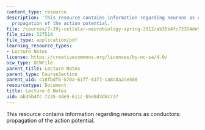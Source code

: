 ```yaml
---
content_type: resource
description: 'This resource contains information regarding neurons as conductors:
  propagation of the action potential.'
file: /courses/7-29j-cellular-neurobiology-spring-2012/ab35b4fc72354de9611cb5e0d3d8c737_MIT7_29JS12_lecture6.pdf
file_size: 327514
file_type: application/pdf
learning_resource_types:
- Lecture Notes
license: https://creativecommons.org/licenses/by-nc-sa/4.0/
ocw_type: OCWFile
parent_title: Lecture Notes
parent_type: CourseSection
parent_uid: c18fbdf6-570a-61ff-8377-ca8c8a2ce508
resourcetype: Document
title: Lecture 6 Notes
uid: ab35b4fc-7235-4de9-611c-b5e0d3d8c737
---
```

This resource contains information regarding neurons as conductors: propagation of the action potential.